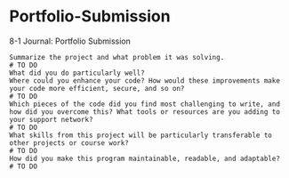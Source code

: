 # Portfolio-Submission
8-1 Journal: Portfolio Submission

    Summarize the project and what problem it was solving.
    # TO DO
    What did you do particularly well?
    Where could you enhance your code? How would these improvements make your code more efficient, secure, and so on?
    # TO DO
    Which pieces of the code did you find most challenging to write, and how did you overcome this? What tools or resources are you adding to your support network?
    # TO DO
    What skills from this project will be particularly transferable to other projects or course work?
    # TO DO
    How did you make this program maintainable, readable, and adaptable?
    # TO DO
